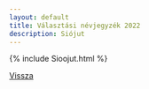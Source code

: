 ```yaml
---
layout: default
title: Választási névjegyzék 2022
description: Siójut
---
```


{% include Sioojut.html %}

[Vissza](./)